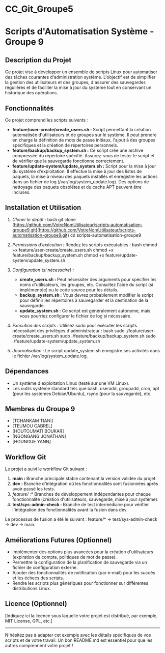 # CC_Git_Groupe5

# Scripts d'Automatisation Système - Groupe 9

## Description du Projet

Ce projet vise à développer un ensemble de scripts Linux pour automatiser des tâches courantes d'administration système. L'objectif est de simplifier la gestion des utilisateurs et des groupes, d'assurer des sauvegardes régulières et de faciliter la mise à jour du système tout en conservant un historique des opérations.

## Fonctionnalités

Ce projet comprend les scripts suivants :

* **feature/user-create/create_users.sh :** Script permettant la création automatisée d'utilisateurs et de groupes sur le système. Il peut prendre en charge la définition de mots de passe initiaux, l'ajout à des groupes spécifiques et la création de répertoires personnels.
* **feature/backup/backup_system.sh :** Ce script crée une archive compressée du répertoire spécifié. Assurez-vous de tester le script et de vérifier que la sauvegarde fonctionne correctement.
* **feature/update-system/update_system.sh :** Script pour la mise à jour du système d'exploitation. Il effectue la mise à jour des listes de paquets, la mise à niveau des paquets installés et enregistre les actions dans un fichier de log (/var/log/system_update.log). Des options de nettoyage des paquets obsolètes et du cache APT peuvent être incluses.

## Installation et Utilisation

1.  *Cloner le dépôt :*
    bash
    git clone [https://github.com/VotreNomUtilisateur/scripts-automatisation-groupe9.git](https://github.com/VotreNomUtilisateur/scripts-automatisation-groupe9.git)
    cd scripts-automatisation-groupe9
    

2.  *Permissions d'exécution :*
    Rendez les scripts exécutables :
    bash
    chmod +x feature/user-create/create_users.sh
    chmod +x feature/backup/backup_system.sh
    chmod +x feature/update-system/update_system.sh
    

3.  *Configuration (si nécessaire) :*
    * **create_users.sh :** Peut nécessiter des arguments pour spécifier les noms d'utilisateurs, les groupes, etc. Consultez l'aide du script (si implémentée) ou le code source pour les détails.
    * **backup_system.sh :** Vous devrez probablement modifier le script pour définir les répertoires à sauvegarder et la destination de la sauvegarde.
    * **update_system.sh :** Ce script est généralement autonome, mais vous pourriez configurer le fichier de log si nécessaire.

4.  *Exécution des scripts :*
    Utilisez sudo pour exécuter les scripts nécessitant des privilèges d'administrateur :
    bash
    sudo ./feature/user-create/create_users.sh <options>
    sudo ./feature/backup/backup_system.sh
    sudo ./feature/update-system/update_system.sh
    

5.  *Journalisation :*
    Le script update_system.sh enregistre ses activités dans le fichier /var/log/system_update.log.

## Dépendances

* Un système d'exploitation Linux (testé sur une VM Linux).
* Les outils système standard tels que bash, useradd, groupadd, cron, apt (pour les systèmes Debian/Ubuntu), rsync (pour la sauvegarde), etc.

## Membres du Groupe 9

* [TCHANKAM TIANI]
* [TEUMOU CABREL]
* [HOUTOUMATI BOUKAR]
* [NGONGANG JONATHAN]
* [HOUNGUE YANN]


## Workflow Git

Le projet a suivi le workflow Git suivant :

1.  **main :** Branche principale stable contenant la version validée du projet.
2.  **dev :** Branche d'intégration où les fonctionnalités sont fusionnées après avoir passé les tests.
3.  **feature/* :** Branches de développement indépendantes pour chaque fonctionnalité (création d'utilisateurs, sauvegarde, mise à jour système).
4.  **test/sys-admin-check :** Branche de test intermédiaire pour vérifier l'intégration des fonctionnalités avant la fusion dans dev.

Le processus de fusion a été le suivant : feature/* → test/sys-admin-check → dev → main.

## Améliorations Futures (Optionnel)

* Implémenter des options plus avancées pour la création d'utilisateurs (expiration de compte, politiques de mot de passe).
* Permettre la configuration de la planification de sauvegarde via un fichier de configuration externe.
* Ajouter des fonctionnalités de notification (par e-mail) pour les succès et les échecs des scripts.
* Rendre les scripts plus génériques pour fonctionner sur différentes distributions Linux.

## Licence (Optionnel)

[Indiquez ici la licence sous laquelle votre projet est distribué, par exemple, MIT License, GPL, etc.]

---

N'hésitez pas à adapter cet exemple avec les détails spécifiques de vos scripts et de votre travail. Un bon README.md est essentiel pour que les autres comprennent votre projet !
